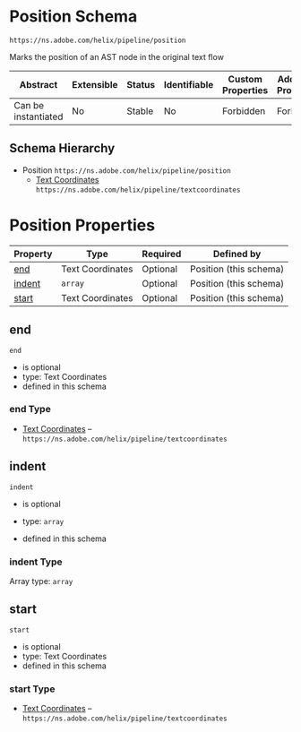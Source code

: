 
# Position Schema

```
https://ns.adobe.com/helix/pipeline/position
```

Marks the position of an AST node in the original text flow

| Abstract | Extensible | Status | Identifiable | Custom Properties | Additional Properties | Defined In |
|----------|------------|--------|--------------|-------------------|-----------------------|------------|
| Can be instantiated | No | Stable | No | Forbidden | Forbidden | [position.schema.json](position.schema.json) |
## Schema Hierarchy

* Position `https://ns.adobe.com/helix/pipeline/position`
  * [Text Coordinates](textcoordinates.schema.md) `https://ns.adobe.com/helix/pipeline/textcoordinates`


# Position Properties

| Property | Type | Required | Defined by |
|----------|------|----------|------------|
| [end](#end) | Text Coordinates | Optional | Position (this schema) |
| [indent](#indent) | `array` | Optional | Position (this schema) |
| [start](#start) | Text Coordinates | Optional | Position (this schema) |

## end


`end`
* is optional
* type: Text Coordinates
* defined in this schema

### end Type


* [Text Coordinates](textcoordinates.schema.md) – `https://ns.adobe.com/helix/pipeline/textcoordinates`





## indent


`indent`
* is optional
* type: `array`

* defined in this schema

### indent Type


Array type: `array`






## start


`start`
* is optional
* type: Text Coordinates
* defined in this schema

### start Type


* [Text Coordinates](textcoordinates.schema.md) – `https://ns.adobe.com/helix/pipeline/textcoordinates`





